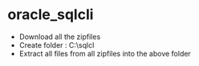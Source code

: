 # oracle_sqlcli
- Download all the zipfiles
- Create folder : C:\sqlcl
- Extract all files from all zipfiles into the above folder

